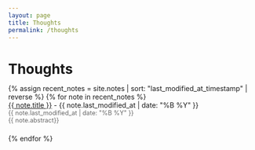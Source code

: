 ```yaml
---
layout: page
title: Thoughts
permalink: /thoughts
---
```

<h1 style="margin-bottom: 0.5em;">Thoughts</h1>
<div>
  {% assign recent_notes = site.notes | sort: "last_modified_at_timestamp" | reverse %}
  {% for note in recent_notes %}
    <div style="margin-bottom: 1.5em;">
      <div class="note-title"><a class="internal-link" href="{{ site.baseurl }}{{ note.url }}">{{ note.title }}</a> - {{ note.last_modified_at | date: "%B %Y" }}</div>
      <div style="color: #666; font-size: 0.9em;">{{ note.last_modified_at | date: "%B %Y" }}</div>
      <div style="color: #666; font-size: 0.9em;">{{ note.abstract}}</div>
    </div>
  {% endfor %}
</div>